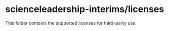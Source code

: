 # scienceleadership-interims/licenses

This folder contains the supported licenses for third-party use.
